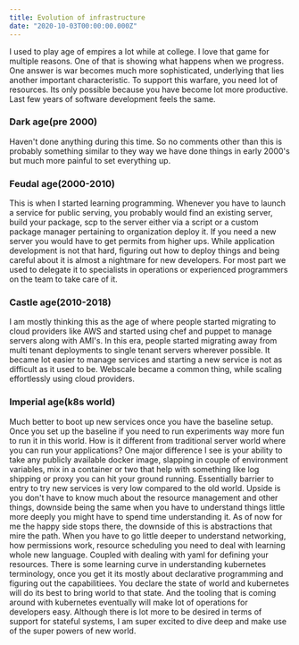 ```yaml
---
title: Evolution of infrastructure
date: "2020-10-03T00:00:00.000Z"
---
```

I used to play age of empires a lot while at college. I love that game for multiple reasons. One of that is showing what happens when we progress. One answer is war becomes much more sophisticated, underlying that lies another important characteristic. To support this warfare, you need lot of resources. Its only possible because you have become lot more productive. Last few years of software development feels the same.

### Dark age(pre 2000)

Haven't done anything during this time. So no comments other than this is probably something similar to they way we have done things in early 2000's but much more painful to set everything up.

### Feudal age(2000-2010)

This is when I started learning programming. Whenever you have to launch a service for public serving, you probably would find an existing server, build your package, scp to the server either via a script or a custom package manager pertaining to organization deploy it. If you need a new server you would have to get permits from higher ups. While application development is not that hard, figuring out how to deploy things and being careful about it is almost a nightmare for new developers. For most part we used to delegate it to specialists in operations or experienced programmers on the team to take care of it.

### Castle age(2010-2018)

I am mostly thinking this as the age of where people started migrating to cloud providers like AWS and started using chef and puppet to manage servers along with AMI's. In this era, people started migrating away from multi tenant deployments to single tenant servers wherever possible. It became lot easier to manage services and starting a new service is not as difficult as it used to be. Webscale became a common thing, while scaling effortlessly using cloud providers. 

### Imperial age(k8s world)

Much better to boot up new services once you have the baseline setup. Once you set up the baseline if you need to run experiments way more fun to run it in this world. How is it different from traditional server world where you can run your applications? One major difference I see is your ability to take any publicly available docker image, slapping in couple of environment variables, mix in a container or two that help with something like log shipping or proxy you can hit your ground running. Essentially barrier to entry to try new services is very low compared to the old world. Upside is you don't have to know much about the resource management and other things, downside being the same when you have to understand things little more deeply you might have to spend time understanding it. As of now for me the happy side stops there, the downside of this is abstractions that mire the path. When you have to go little deeper to understand networking, how permissions work, resource scheduling you need to deal with learning whole new language. Coupled with dealing with yaml for defining your resources. There is some learning curve in understanding kubernetes terminology, once you get it its mostly about declarative programming and figuring out the capabilitiees. You declare the state of world and kubernetes will do its best to bring world to that state. And the tooling that is coming around with kubernetes eventually will make lot of operations for developers easy. Although there is lot more to be desired in terms of support for stateful systems, I am super excited to dive deep and make use of the super powers of new world.

